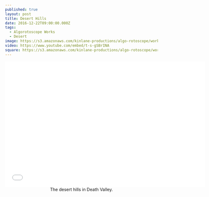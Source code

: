 ```yaml
---
published: true
layout: post
title: Desert Hills
date: 2016-12-22T09:00:00.000Z
tags:
  - Algorotoscope Works
  - Desert
image: https://s3.amazonaws.com/kinlane-productions/algo-rotoscope/working/desert-hills.png
video: https://www.youtube.com/embed/t-s-gSBrINA
square: https://s3.amazonaws.com/kinlane-productions/algo-rotoscope/working/desert-hills-square.png
---
```

<center><iframe width="660" height="415" src="{{ page.video }}" frameborder="0" allowfullscreen></iframe></center>
<center>The desert hills in Death Valley.</center>
